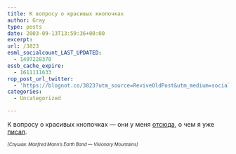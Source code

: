 ```yaml
---
title: К вопросу о красивых кнопочках
author: Gray
type: posts
date: 2003-09-13T13:59:36+00:00
excerpt:
url: /3823
esml_socialcount_LAST_UPDATED:
  - 1497228370
essb_cache_expire:
  - 1611111633
rop_post_url_twitter:
  - 'https://blognot.co/3823?utm_source=ReviveOldPost&utm_medium=social&utm_campaign=ReviveOldPost'
categories:
  - Uncategorized

---
```








К вопросу о красивых кнопочках &#8212; они у меня <a href="http://gtmcknight.com/buttons/index.php" target="_blank">отсюда</a>, о чем я уже <a href="http://www.searchengines.ru/blog/archives/000926.html" target="_blank">писал</a>.

_<font size="1">[Слушая: Manfred Mann&#8217;s Earth Band &#8212; Visionary Mountains]</font>_
